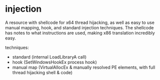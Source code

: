 # injection
A resource with shellcode for x64 thread hijacking, as well as easy to use manual mapping, hook, and standard injection techniques. The shellcode has notes to what instructions are used, making x86 translation incredibly easy.

techniques:
- standard (internal LoadLibraryA call)
- hook (SetWindowsHookEx process hook)
- manual map (VirtualAllocEx & manually resolved PE elements, with full thread hijacking shell & code)
